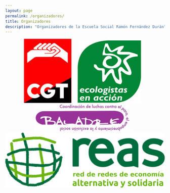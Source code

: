 ```yaml
---
layout: page
permalink: /organizadores/
title: Organizadores
description: "Organizadores de la Escuela Social Ramón Fernández Durán"
---
```

<div style="text-align:center">
<a href="http://www.cgt.org.es/"><img src="/images/logos/cgt.png" alt="Logo de CGT"/></a>
&nbsp;&nbsp;&nbsp;
<a href="http://www.ecologistasenaccion.org"><img src="/images/logos/ecologistas.png" alt="Logo de Ecologistas en Acción"/></a>
&nbsp;&nbsp;&nbsp;
<a href="http://www.coordinacionbaladre.org/"><img src="/images/logos/baladre.png" alt="Logo de Baladre"/></a>
&nbsp;&nbsp;&nbsp;
<a href="https://www.reasred.org/"><img src="/images/logos/reas.png" alt="Logo de REAS"/></a>
</div>
